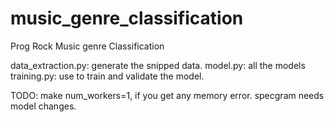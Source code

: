 # music_genre_classification
Prog Rock Music genre Classification


data_extraction.py: generate the snipped data.
model.py: all the models
training.py: use to train and validate the model.

TODO:
make num_workers=1, if you get any memory error.
specgram needs model changes.